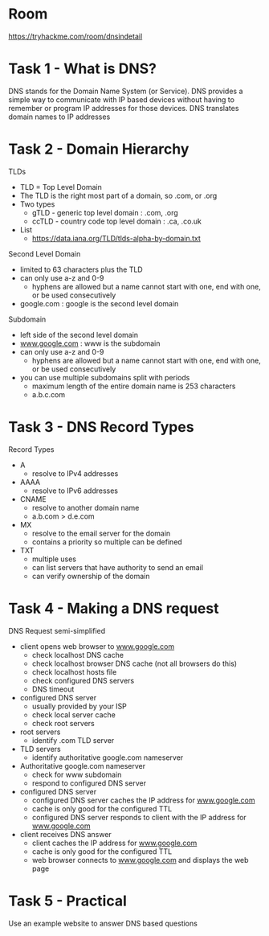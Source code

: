 # Room
https://tryhackme.com/room/dnsindetail

# Task 1 - What is DNS?
DNS stands for the Domain Name System (or Service).  DNS provides a simple way to communicate with IP based devices without having to remember or program IP addresses for those devices.  DNS translates domain names to IP addresses

# Task 2 - Domain Hierarchy
TLDs
* TLD = Top Level Domain
* The TLD is the right most part of a domain, so .com, or .org
* Two types
  * gTLD - generic top level domain : .com, .org
  * ccTLD - country code top level domain : .ca, .co.uk
* List
  * https://data.iana.org/TLD/tlds-alpha-by-domain.txt

Second Level Domain
* limited to 63 characters plus the TLD
* can only use a-z and 0-9
  * hyphens are allowed but a name cannot start with one, end with one, or be used consecutively
* google.com : google is the second level domain

Subdomain
* left side of the second level domain
* www.google.com : www is the subdomain
* can only use a-z and 0-9
  * hyphens are allowed but a name cannot start with one, end with one, or be used consecutively
* you can use multiple subdomains split with periods
  * maximum length of the entire domain name is 253 characters
  * a.b.c.com

# Task 3 - DNS Record Types
Record Types
* A
  * resolve to IPv4 addresses
* AAAA
  * resolve to IPv6 addresses
* CNAME
  * resolve to another domain name
  * a.b.com > d.e.com
* MX
  * resolve to the email server for the domain
  * contains a priority so multiple can be defined
* TXT
  * multiple uses
  * can list servers that have authority to send an email
  * can verify ownership of the domain

# Task 4 - Making a DNS request
DNS Request semi-simplified
* client opens web browser to www.google.com
  * check localhost DNS cache
  * check localhost browser DNS cache (not all browsers do this)
  * check localhost hosts file
  * check configured DNS servers
  * DNS timeout
* configured DNS server
  * usually provided by your ISP
  * check local server cache
  * check root servers
* root servers
  * identify .com TLD server
* TLD servers
  * identify authoritative google.com nameserver
* Authoritative google.com nameserver
  * check for www subdomain
  * respond to configured DNS server
* configured DNS server
  * configured DNS server caches the IP address for www.google.com
  * cache is only good for the configured TTL
  * configured DNS server responds to client with the IP address for www.google.com
* client receives DNS answer
  * client caches the IP address for www.google.com
  * cache is only good for the configured TTL
  * web browser connects to www.google.com and displays the web page

# Task 5 - Practical
Use an example website to answer DNS based questions